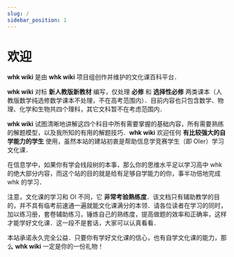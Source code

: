 ```yaml
---
slug: /
sidebar_position: 1
---
```


# 欢迎

**whk wiki** 是由 **whk wiki** 项目组创作并维护的文化课百科平台．

**whk wiki** 对标 **新人教版新教材** 编写，仅处理 **必修** 和 **选择性必修** 两类课本（人教版数学纯选修数学课本不处理，不在高考范围内）．目前内容也只包含数学、物理、化学和生物共四个理科，其它文科暂不在考虑范围内．

**whk wiki** 试图清晰地讲解这四个科目中所有需要掌握的基础内容，所有需要熟练的解题模型，以及我所知的有用的解题技巧．**whk wiki** 欢迎任何 **有比较强大的自学能力的学生** 使用，虽然本站的建站初衷是帮助信息学竞赛学生（即 OIer）学习文化课．

在信息学中，如果你有学会线段树的本事，那么你的思维水平足以学习高中 whk 的绝大部分内容，而这个站的目的就是给有足够自学能力的你，事半功倍地完成 whk 的学习．

注意，文化课的学习和 OI 不同，它 **非常考验熟练度**．该文档只有辅助教学的目的，并不具有临考前速通一遍就能文化课满分的本领．请各位读者在学习的同时，加以练习册，套卷辅助练习，锤炼自己的熟练度，提高做题的效率和正确率，这样才能学好文化课．这一段不是套话，大家可以认真看看．

本站承诺永久完全公益．只要你有学好文化课的信心，也有自学文化课的能力，那么 **whk wiki** 一定是你的一份礼物！
